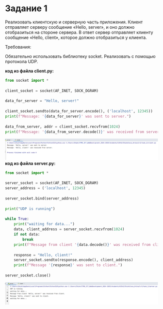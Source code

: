 # Задание 1

Реализовать клиентскую и серверную часть приложения. Клиент отправляет серверу сообщение «Hello, server», и оно должно отобразиться на стороне сервера. В ответ сервер отправляет клиенту сообщение «Hello, client», которое должно отобразиться у клиента.

Требования:

Обязательно использовать библиотеку socket.
Реализовать с помощью протокола UDP.

**код из файла client.py:**
```python
from socket import *

client_socket = socket(AF_INET, SOCK_DGRAM)

data_for_server = "Hello, server!"

client_socket.sendto(data_for_server.encode(), ('localhost', 12345))
print(f"Message: '{data_for_server}' was sent to server.")

data_from_server, addr = client_socket.recvfrom(1024)
print(f"Message: '{data_from_server.decode()}' was received from server.")
```
![Работа клиента при запуске кода на скриншоте](images/task1client.png)
**код из файла server.py:**
```python
from socket import *

server_socket = socket(AF_INET, SOCK_DGRAM)
server_address = ('localhost', 12345)

server_socket.bind(server_address)

print("UDP is running")

while True:
    print("waiting for data...")
    data, client_address = server_socket.recvfrom(1024)
    if not data:
        break
    print(f"Message from client '{data.decode()}' was received from client.", flush=True)

    response = "Hello, client!"
    server_socket.sendto(response.encode(), client_address)
    print(f"Message '{response}' was sent to client.")

server_socket.close()
```
![Работа сервера при запуске кода на скриншоте](images/task1server.png)

